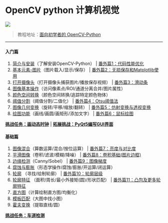 # OpenCV python 计算机视觉

![](https://github.com/delehub/Python-OpenCV/blob/master/python/OPENCV.png?raw=true)

> 教程地址：[面向初学者的 OpenCV-Python](http://codec.wang/docs/opencv/)

---

#### 入门篇

1. [简介与安装](http://codec.wang/opencv-python-introduction-and-installation/)（了解安装OpenCV-Python） | [番外篇1：代码性能优化](http://codec.wang/opencv-python-extra-code-optimization/)
2. [基本元素-图片](http://codec.wang/opencv-python-basic-element-image/)（图片载入/显示/保存） | [番外篇2：无损保存和Matplotlib使用](http://codec.wang/opencv-python-extra-high-quality-save-and-using-matplotlib/)
3. [打开摄像头](http://codec.wang/opencv-python-open-camera/)（打开摄像头捕获图片/播放保存视频） | [番外篇3：滑动条](http://codec.wang/opencv-python-extra-trackbar/)
4. [图像基本操作](http://codec.wang/opencv-python-basic-operations/)（访问像素点/ROI/通道分离合并/图片属性）
5. [颜色空间转换](http://codec.wang/opencv-python-changing-colorspaces/)（颜色空间转换/追踪特定颜色物体）
6. [阈值分割](http://codec.wang/opencv-python-image-thresholding/)（阈值分割/二值化） | [番外篇4：Otsu阈值法](http://codec.wang/opencv-python-extra-otsu-thresholding/)
7. [图像几何变换](http://codec.wang/opencv-python-image-geometric-transformation/)（旋转/平移/缩放/翻转） | [番外篇5：仿射变换与透视变换](http://codec.wang/opencv-python-extra-warpaffine-warpperspective/)
8. [绘图功能](http://codec.wang/opencv-python-drawing-function/)（画线/画圆/画矩形/添加文字） | [番外篇6：鼠标绘图](http://codec.wang/opencv-python-extra-drawing-with-mouse/)

[**挑战任务：画动态时钟**](http://codec.wang/opencv-python-clock-drawing/) | [**拓展挑战：PyQt5编写GUI界面**](http://codec.wang/opencv-python-using-pyqt5-create-gui/)


#### 基础篇

1. [图像混合](http://codec.wang/opencv-python-image-blending/)（算数运算/混合/按位运算） | [番外篇7：亮度与对比度](http://codec.wang/opencv-python-extra-contrast-brightness/)
2. [平滑图像](http://codec.wang/opencv-python-smoothing-images/)（卷积/滤波/模糊/降噪） | [番外篇8：卷积基础(图片边框)](http://codec.wang/opencv-python-extra-padding-and-convolution/)
3. [边缘检测](http://codec.wang/opencv-python-edge-detection/)（Canny/Sobel） | [番外篇9：图像梯度](http://codec.wang/opencv-python-extra-image-gradients/)
4. [腐蚀与膨胀](http://codec.wang/opencv-python-erode-and-dilate/)（形态学操作/腐蚀/膨胀/开运算/闭运算）
5. [轮廓](http://codec.wang/opencv-python-contours/) （寻找/绘制轮廓）  | [番外篇10：轮廓层级](http://codec.wang/opencv-python-extra-contours-hierarchy/)
6. [轮廓特征](http://codec.wang/opencv-python-contour-features/) （面积/周长/最小外接矩(圆)/形状匹配） | [番外篇11：凸包及更多轮廓特征](http://codec.wang/opencv-python-extra-convex-hull/)
7. [直方图](http://codec.wang/opencv-python-histograms/)（计算绘制直方图/均衡化）
8. [模板匹配](http://codec.wang/opencv-python-template-matching/)（大图中找小图）
9. [ 霍夫变换](http://codec.wang/opencv-python-hough-transform/)（提取直线/圆）

[**挑战任务：车道检测**](http://codec.wang/opencv-python-lane-road-detection/) 
